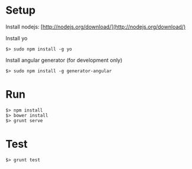 Setup
=====

Install nodejs: [http://nodejs.org/download/](http://nodejs.org/download/)

Install yo


    $> sudo npm install -g yo


Install angular generator (for development only)


    $> sudo npm install -g generator-angular


Run
===


    $> npm install
    $> bower install
    $> grunt serve
    

Test
====


    $> grunt test